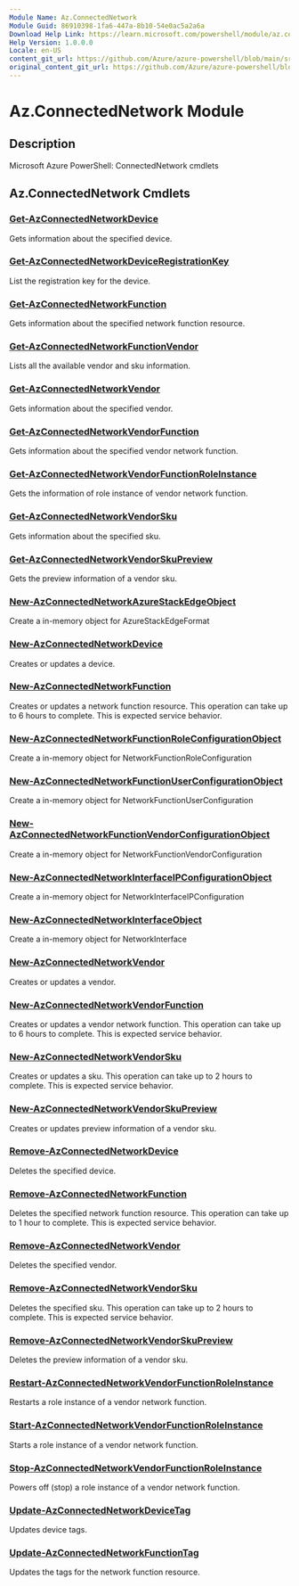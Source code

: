 ```yaml
---
Module Name: Az.ConnectedNetwork
Module Guid: 86910398-1fa6-447a-8b10-54e0ac5a2a6a
Download Help Link: https://learn.microsoft.com/powershell/module/az.connectednetwork
Help Version: 1.0.0.0
Locale: en-US
content_git_url: https://github.com/Azure/azure-powershell/blob/main/src/ConnectedNetwork/help/Az.ConnectedNetwork.md
original_content_git_url: https://github.com/Azure/azure-powershell/blob/main/src/ConnectedNetwork/help/Az.ConnectedNetwork.md
---
```


# Az.ConnectedNetwork Module
## Description
Microsoft Azure PowerShell: ConnectedNetwork cmdlets

## Az.ConnectedNetwork Cmdlets
### [Get-AzConnectedNetworkDevice](Get-AzConnectedNetworkDevice.md)
Gets information about the specified device.

### [Get-AzConnectedNetworkDeviceRegistrationKey](Get-AzConnectedNetworkDeviceRegistrationKey.md)
List the registration key for the device.

### [Get-AzConnectedNetworkFunction](Get-AzConnectedNetworkFunction.md)
Gets information about the specified network function resource.

### [Get-AzConnectedNetworkFunctionVendor](Get-AzConnectedNetworkFunctionVendor.md)
Lists all the available vendor and sku information.

### [Get-AzConnectedNetworkVendor](Get-AzConnectedNetworkVendor.md)
Gets information about the specified vendor.

### [Get-AzConnectedNetworkVendorFunction](Get-AzConnectedNetworkVendorFunction.md)
Gets information about the specified vendor network function.

### [Get-AzConnectedNetworkVendorFunctionRoleInstance](Get-AzConnectedNetworkVendorFunctionRoleInstance.md)
Gets the information of role instance of vendor network function.

### [Get-AzConnectedNetworkVendorSku](Get-AzConnectedNetworkVendorSku.md)
Gets information about the specified sku.

### [Get-AzConnectedNetworkVendorSkuPreview](Get-AzConnectedNetworkVendorSkuPreview.md)
Gets the preview information of a vendor sku.

### [New-AzConnectedNetworkAzureStackEdgeObject](New-AzConnectedNetworkAzureStackEdgeObject.md)
Create a in-memory object for AzureStackEdgeFormat

### [New-AzConnectedNetworkDevice](New-AzConnectedNetworkDevice.md)
Creates or updates a device.

### [New-AzConnectedNetworkFunction](New-AzConnectedNetworkFunction.md)
Creates or updates a network function resource.
This operation can take up to 6 hours to complete.
This is expected service behavior.

### [New-AzConnectedNetworkFunctionRoleConfigurationObject](New-AzConnectedNetworkFunctionRoleConfigurationObject.md)
Create a in-memory object for NetworkFunctionRoleConfiguration

### [New-AzConnectedNetworkFunctionUserConfigurationObject](New-AzConnectedNetworkFunctionUserConfigurationObject.md)
Create a in-memory object for NetworkFunctionUserConfiguration

### [New-AzConnectedNetworkFunctionVendorConfigurationObject](New-AzConnectedNetworkFunctionVendorConfigurationObject.md)
Create a in-memory object for NetworkFunctionVendorConfiguration

### [New-AzConnectedNetworkInterfaceIPConfigurationObject](New-AzConnectedNetworkInterfaceIPConfigurationObject.md)
Create a in-memory object for NetworkInterfaceIPConfiguration

### [New-AzConnectedNetworkInterfaceObject](New-AzConnectedNetworkInterfaceObject.md)
Create a in-memory object for NetworkInterface

### [New-AzConnectedNetworkVendor](New-AzConnectedNetworkVendor.md)
Creates or updates a vendor.

### [New-AzConnectedNetworkVendorFunction](New-AzConnectedNetworkVendorFunction.md)
Creates or updates a vendor network function.
This operation can take up to 6 hours to complete.
This is expected service behavior.

### [New-AzConnectedNetworkVendorSku](New-AzConnectedNetworkVendorSku.md)
Creates or updates a sku.
This operation can take up to 2 hours to complete.
This is expected service behavior.

### [New-AzConnectedNetworkVendorSkuPreview](New-AzConnectedNetworkVendorSkuPreview.md)
Creates or updates preview information of a vendor sku.

### [Remove-AzConnectedNetworkDevice](Remove-AzConnectedNetworkDevice.md)
Deletes the specified device.

### [Remove-AzConnectedNetworkFunction](Remove-AzConnectedNetworkFunction.md)
Deletes the specified network function resource.
This operation can take up to 1 hour to complete.
This is expected service behavior.

### [Remove-AzConnectedNetworkVendor](Remove-AzConnectedNetworkVendor.md)
Deletes the specified vendor.

### [Remove-AzConnectedNetworkVendorSku](Remove-AzConnectedNetworkVendorSku.md)
Deletes the specified sku.
This operation can take up to 2 hours to complete.
This is expected service behavior.

### [Remove-AzConnectedNetworkVendorSkuPreview](Remove-AzConnectedNetworkVendorSkuPreview.md)
Deletes the preview information of a vendor sku.

### [Restart-AzConnectedNetworkVendorFunctionRoleInstance](Restart-AzConnectedNetworkVendorFunctionRoleInstance.md)
Restarts a role instance of a vendor network function.

### [Start-AzConnectedNetworkVendorFunctionRoleInstance](Start-AzConnectedNetworkVendorFunctionRoleInstance.md)
Starts a role instance of a vendor network function.

### [Stop-AzConnectedNetworkVendorFunctionRoleInstance](Stop-AzConnectedNetworkVendorFunctionRoleInstance.md)
Powers off (stop) a role instance of a vendor network function.

### [Update-AzConnectedNetworkDeviceTag](Update-AzConnectedNetworkDeviceTag.md)
Updates device tags.

### [Update-AzConnectedNetworkFunctionTag](Update-AzConnectedNetworkFunctionTag.md)
Updates the tags for the network function resource.

